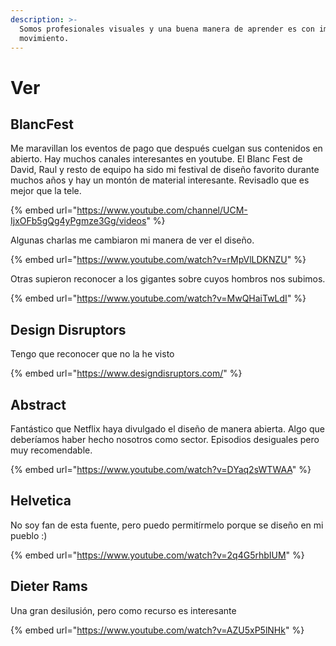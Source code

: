 ```yaml
---
description: >-
  Somos profesionales visuales y una buena manera de aprender es con imagen en
  movimiento.
---
```


# Ver

## BlancFest

Me maravillan los eventos de pago que después cuelgan sus contenidos en abierto. Hay muchos canales interesantes en youtube. El Blanc Fest de David, Raul y resto de equipo ha sido mi festival de diseño favorito durante muchos años y hay un montón de material interesante. Revisadlo que es mejor que la tele.

{% embed url="https://www.youtube.com/channel/UCM-IjxOFb5gQg4yPgmze3Gg/videos" %}

Algunas charlas me cambiaron mi manera de ver el diseño.

{% embed url="https://www.youtube.com/watch?v=rMpVlLDKNZU" %}

Otras supieron reconocer a los gigantes sobre cuyos hombros nos subimos.

{% embed url="https://www.youtube.com/watch?v=MwQHaiTwLdI" %}

## Design Disruptors

Tengo que reconocer que no la he visto

{% embed url="https://www.designdisruptors.com/" %}

## Abstract

Fantástico que Netflix haya divulgado el diseño de manera abierta. Algo que deberíamos haber hecho nosotros como sector. Episodios desiguales pero muy recomendable.

{% embed url="https://www.youtube.com/watch?v=DYaq2sWTWAA" %}

## Helvetica

No soy fan de esta fuente, pero puedo permitírmelo porque se diseño en mi pueblo :\)

{% embed url="https://www.youtube.com/watch?v=2q4G5rhbIUM" %}



## **Dieter Rams**

Una gran desilusión, pero como recurso es interesante

{% embed url="https://www.youtube.com/watch?v=AZU5xP5lNHk" %}










